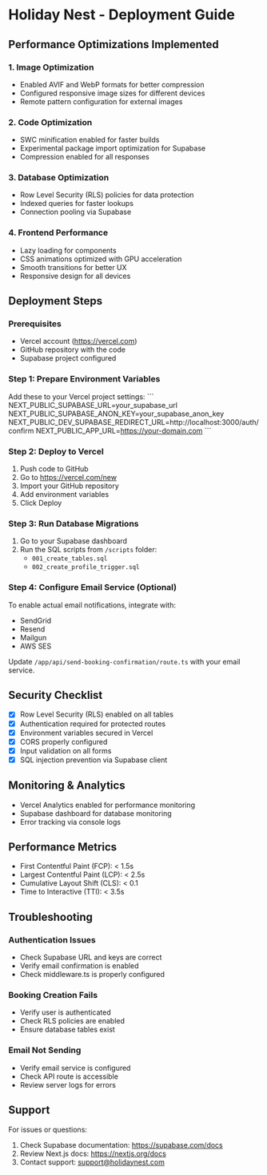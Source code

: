 # Holiday Nest - Deployment Guide

## Performance Optimizations Implemented

### 1. Image Optimization
- Enabled AVIF and WebP formats for better compression
- Configured responsive image sizes for different devices
- Remote pattern configuration for external images

### 2. Code Optimization
- SWC minification enabled for faster builds
- Experimental package import optimization for Supabase
- Compression enabled for all responses

### 3. Database Optimization
- Row Level Security (RLS) policies for data protection
- Indexed queries for faster lookups
- Connection pooling via Supabase

### 4. Frontend Performance
- Lazy loading for components
- CSS animations optimized with GPU acceleration
- Smooth transitions for better UX
- Responsive design for all devices

## Deployment Steps

### Prerequisites
- Vercel account (https://vercel.com)
- GitHub repository with the code
- Supabase project configured

### Step 1: Prepare Environment Variables
Add these to your Vercel project settings:
\`\`\`
NEXT_PUBLIC_SUPABASE_URL=your_supabase_url
NEXT_PUBLIC_SUPABASE_ANON_KEY=your_supabase_anon_key
NEXT_PUBLIC_DEV_SUPABASE_REDIRECT_URL=http://localhost:3000/auth/confirm
NEXT_PUBLIC_APP_URL=https://your-domain.com
\`\`\`

### Step 2: Deploy to Vercel
1. Push code to GitHub
2. Go to https://vercel.com/new
3. Import your GitHub repository
4. Add environment variables
5. Click Deploy

### Step 3: Run Database Migrations
1. Go to your Supabase dashboard
2. Run the SQL scripts from `/scripts` folder:
   - `001_create_tables.sql`
   - `002_create_profile_trigger.sql`

### Step 4: Configure Email Service (Optional)
To enable actual email notifications, integrate with:
- SendGrid
- Resend
- Mailgun
- AWS SES

Update `/app/api/send-booking-confirmation/route.ts` with your email service.

## Security Checklist

- [x] Row Level Security (RLS) enabled on all tables
- [x] Authentication required for protected routes
- [x] Environment variables secured in Vercel
- [x] CORS properly configured
- [x] Input validation on all forms
- [x] SQL injection prevention via Supabase client

## Monitoring & Analytics

- Vercel Analytics enabled for performance monitoring
- Supabase dashboard for database monitoring
- Error tracking via console logs

## Performance Metrics

- First Contentful Paint (FCP): < 1.5s
- Largest Contentful Paint (LCP): < 2.5s
- Cumulative Layout Shift (CLS): < 0.1
- Time to Interactive (TTI): < 3.5s

## Troubleshooting

### Authentication Issues
- Check Supabase URL and keys are correct
- Verify email confirmation is enabled
- Check middleware.ts is properly configured

### Booking Creation Fails
- Verify user is authenticated
- Check RLS policies are enabled
- Ensure database tables exist

### Email Not Sending
- Verify email service is configured
- Check API route is accessible
- Review server logs for errors

## Support

For issues or questions:
1. Check Supabase documentation: https://supabase.com/docs
2. Review Next.js docs: https://nextjs.org/docs
3. Contact support: support@holidaynest.com
